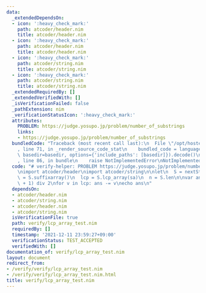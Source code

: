 ```yaml
---
data:
  _extendedDependsOn:
  - icon: ':heavy_check_mark:'
    path: atcoder/header.nim
    title: atcoder/header.nim
  - icon: ':heavy_check_mark:'
    path: atcoder/header.nim
    title: atcoder/header.nim
  - icon: ':heavy_check_mark:'
    path: atcoder/string.nim
    title: atcoder/string.nim
  - icon: ':heavy_check_mark:'
    path: atcoder/string.nim
    title: atcoder/string.nim
  _extendedRequiredBy: []
  _extendedVerifiedWith: []
  _isVerificationFailed: false
  _pathExtension: nim
  _verificationStatusIcon: ':heavy_check_mark:'
  attributes:
    PROBLEM: https://judge.yosupo.jp/problem/number_of_substrings
    links:
    - https://judge.yosupo.jp/problem/number_of_substrings
  bundledCode: "Traceback (most recent call last):\n  File \"/opt/hostedtoolcache/Python/3.10.1/x64/lib/python3.10/site-packages/onlinejudge_verify/documentation/build.py\"\
    , line 71, in _render_source_code_stat\n    bundled_code = language.bundle(stat.path,\
    \ basedir=basedir, options={'include_paths': [basedir]}).decode()\n  File \"/opt/hostedtoolcache/Python/3.10.1/x64/lib/python3.10/site-packages/onlinejudge_verify/languages/nim.py\"\
    , line 86, in bundle\n    raise NotImplementedError\nNotImplementedError\n"
  code: "# verify-helper: PROBLEM https://judge.yosupo.jp/problem/number_of_substrings\n\
    \nimport atcoder/header\nimport atcoder/string\n\nlet\n  S = nextString()\n  sa\
    \ = S.suffixarray()\n  lcp = S.lcp_array(sa)\n  n = S.len\n\nvar ans = n * (n\
    \ + 1) div 2\nfor v in lcp: ans -= v\necho ans\n"
  dependsOn:
  - atcoder/header.nim
  - atcoder/string.nim
  - atcoder/header.nim
  - atcoder/string.nim
  isVerificationFile: true
  path: verify/lcp_array_test.nim
  requiredBy: []
  timestamp: '2021-12-11 23:59:27+09:00'
  verificationStatus: TEST_ACCEPTED
  verifiedWith: []
documentation_of: verify/lcp_array_test.nim
layout: document
redirect_from:
- /verify/verify/lcp_array_test.nim
- /verify/verify/lcp_array_test.nim.html
title: verify/lcp_array_test.nim
---
```


